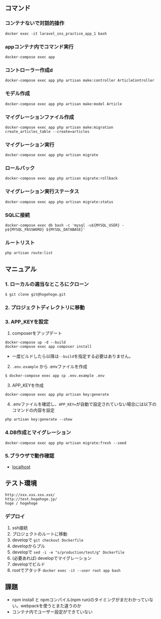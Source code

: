 ## コマンド
### コンテナないで対話的操作
```
docker exec -it laravel_sns_practice_app_1 bash
```
### appコンテナ内でコマンド実行
```
docker-compose exec app
```
### コントローラー作成d
```
docker-compose exec app php artisan make:controller ArticleController
```
### モデル作成
```
docker-compose exec app php artisan make:model Article
```
### マイグレーションファイル作成
```
docker-compose exec app php artisan make:migration create_articles_table --create=articles
```
### マイグレーション実行
```
docker-compose exec app php artisan migrate
```
### ロールバック
```
docker-compose exec app php artisan migrate:rollback
```
### マイグレーション実行ステータス
```
docker-compose exec app php artisan migrate:status
```
### SQLに接続
```
docker-compose exec db bash -c 'mysql -u${MYSQL_USER} -p${MYSQL_PASSWORD} ${MYSQL_DATABASE}'
```
### ルートリスト
```
php artisan route:list
```
## マニュアル
### 1. ローカルの適当なところにクローン
```
$ git clone git@hogehoge.git
```
### 2. プロジェクトディレクトリに移動
### 3. APP_KEYを設定
1. composerをアップデート
```
docker-compose up -d --build
docker-compose exec app composer install
```
- 一度ビルドしたら以降は`--build`を指定する必要はありません。
2. `.env.example` から .envファイルを作成
```
$ docker-compose exec app cp .env.example .env
```
3. APP_KEYを作成
```
docker-compose exec app php artisan key:generate
```
4. .envファイルを確認し、`APP_KEY=`が自動で設定されていない場合には以下のコマンドの内容を設定
```
php artisan key:generate --show
```
### 4.DB作成とマイグレーション

```
docker-compose exec app php artisan migrate:fresh --seed
```
### 5.ブラウザで動作確認
- [localhost](http://localhost:10080/)
## テスト環境
```
http://xxx.xxx.xxx.xxx/
http://test.hogehoge.jp/
hoge / hogehoge
```
### デプロイ
1. ssh接続
2. プロジェクトのルートに移動
3. developで `git checkout Dockerfile`
4. developからプル
5. developで `sed -i -e "s/production/test/g" Dockerfile`
6. (必要あれば) developでマイグレーション
7. developでビルド
8. rootでアタッチ `docker exec -it --user root app bash`

## 課題
- npm install と npmコンパイル(npm run)のタイミングがまだわかっていない。webpackを使うとまた違うのか
- コンテナ内でユーザー設定ができていない